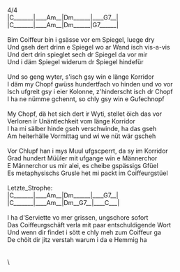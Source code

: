 4/4\
|C\_\_\_\_\_\_\_|\_\_\_\_Am\_\_|Dm\_\_\_\_\_\_|\_\_\_\_G7\_\_|\
|C\_\_\_\_\_\_\_|\_\_\_\_Am\_\_|Dm\_\_\_\_\_\_|G7\_\_\_\_\_\_|\
\
Bim&nbsp;Coiffeur&nbsp;bin&nbsp;i&nbsp;gsässe&nbsp;vor&nbsp;em&nbsp;Spiegel,&nbsp;luege&nbsp;dry\
Und&nbsp;gseh&nbsp;dert&nbsp;drinn&nbsp;e&nbsp;Spiegel&nbsp;wo&nbsp;ar&nbsp;Wand&nbsp;isch&nbsp;vis-a-vis\
Und&nbsp;dert&nbsp;drin&nbsp;spieglet&nbsp;sech&nbsp;dr&nbsp;Spiegel&nbsp;da&nbsp;vor&nbsp;mir\
Und&nbsp;i&nbsp;däm&nbsp;Spiegel&nbsp;widerum&nbsp;dr&nbsp;Spiegel&nbsp;hindefür\
\
Und&nbsp;so&nbsp;geng&nbsp;wyter,&nbsp;s'isch&nbsp;gsy&nbsp;win&nbsp;e&nbsp;länge&nbsp;Korridor\
I&nbsp;däm&nbsp;my&nbsp;Chopf&nbsp;gwüss&nbsp;hundertfach&nbsp;vo&nbsp;hinden&nbsp;und&nbsp;vo&nbsp;vor\
Isch&nbsp;ufgreit&nbsp;gsy&nbsp;i&nbsp;eier&nbsp;Kolonne,&nbsp;z'hinderscht&nbsp;isch&nbsp;dr&nbsp;Chopf\
I&nbsp;ha&nbsp;ne&nbsp;nümme&nbsp;gchennt,&nbsp;so&nbsp;chly&nbsp;gsy&nbsp;win&nbsp;e&nbsp;Gufechnopf\
\
My&nbsp;Chopf,&nbsp;dä&nbsp;het&nbsp;sich&nbsp;dert&nbsp;ir&nbsp;Wyti,&nbsp;stellet&nbsp;öich&nbsp;das&nbsp;vor\
Verloren&nbsp;ir&nbsp;Unäntlechkeit&nbsp;vom&nbsp;länge&nbsp;Korridor\
I&nbsp;ha&nbsp;mi&nbsp;sälber&nbsp;hinde&nbsp;gseh&nbsp;verschwinde,&nbsp;ha&nbsp;das&nbsp;gseh\
Am&nbsp;heiterhälle&nbsp;Vormittag&nbsp;und&nbsp;wi&nbsp;we&nbsp;nüt&nbsp;wär&nbsp;gscheh\
\
Vor&nbsp;Chlupf&nbsp;han&nbsp;i&nbsp;mys&nbsp;Muul&nbsp;ufgscperrt,&nbsp;da&nbsp;sy&nbsp;im&nbsp;Korridor\
Grad&nbsp;hundert&nbsp;Müüler&nbsp;mit&nbsp;ufgange&nbsp;win&nbsp;e&nbsp;Männerchor\
E&nbsp;Männerchor&nbsp;us&nbsp;mir&nbsp;alei,&nbsp;es&nbsp;cheibe&nbsp;gspässigs&nbsp;Gfüel\
Es&nbsp;metaphysischs&nbsp;Grusle&nbsp;het&nbsp;mi&nbsp;packt&nbsp;im&nbsp;Coiffeurgstüel\
\
Letzte\_Strophe:\
|C\_\_\_\_\_\_\_|\_\_\_\_Am\_\_|Dm\_\_\_\_\_\_|\_\_\_\_G7\_\_|\
|C\_\_\_\_\_\_\_|\_\_\_\_Am\_\_|Dm\_\_G7\_\_|\_\_\_\_C\_\_\_|&nbsp;\
\
I&nbsp;ha&nbsp;d'Serviette&nbsp;vo&nbsp;mer&nbsp;grissen,&nbsp;ungschore&nbsp;sofort\
Das&nbsp;Coiffeurgschäft&nbsp;verla&nbsp;mit&nbsp;paar&nbsp;entschuldigende&nbsp;Wort\
Und&nbsp;wenn&nbsp;dir&nbsp;findet&nbsp;i&nbsp;sött&nbsp;e&nbsp;chly&nbsp;meh&nbsp;zum&nbsp;Coiffeur&nbsp;ga\
De&nbsp;chöit&nbsp;dir&nbsp;jitz&nbsp;verstah&nbsp;warum&nbsp;i&nbsp;da&nbsp;e&nbsp;Hemmig&nbsp;ha\
\
\
\

